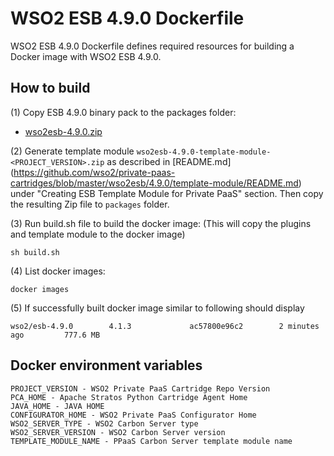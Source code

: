 # WSO2 ESB 4.9.0 Dockerfile

WSO2 ESB 4.9.0 Dockerfile defines required resources for building a Docker image with WSO2 ESB 4.9.0.

## How to build

(1) Copy ESB 4.9.0 binary pack to the packages folder:

* [wso2esb-4.9.0.zip](http://wso2.com/products/enterprise-service-bus/)

(2) Generate template module `wso2esb-4.9.0-template-module-<PROJECT_VERSION>.zip` as described in [README.md] (https://github.com/wso2/private-paas-cartridges/blob/master/wso2esb/4.9.0/template-module/README.md) under "Creating ESB Template Module for Private PaaS" section. Then copy the resulting Zip file to `packages` folder.

(3) Run build.sh file to build the docker image: (This will copy the plugins and template module to the docker image)
```
sh build.sh
```

(4) List docker images:
```
docker images
```

(5) If successfully built docker image similar to following should display
```
wso2/esb-4.9.0        4.1.3             ac57800e96c2        2 minutes ago         777.6 MB
```
## Docker environment variables
```
PROJECT_VERSION - WSO2 Private PaaS Cartridge Repo Version
PCA_HOME - Apache Stratos Python Cartridge Agent Home
JAVA_HOME - JAVA HOME
CONFIGURATOR_HOME - WSO2 Private PaaS Configurator Home
WSO2_SERVER_TYPE - WSO2 Carbon Server type
WSO2_SERVER_VERSION - WSO2 Carbon Server version
TEMPLATE_MODULE_NAME - PPaaS Carbon Server template module name
```
